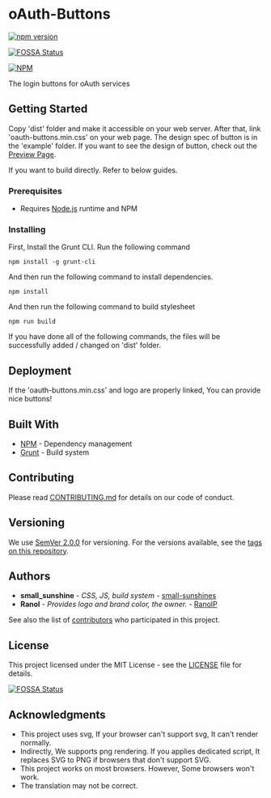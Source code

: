 # oAuth-Buttons

[![npm version](https://badge.fury.io/js/oauth-buttons.svg)](https://badge.fury.io/js/oauth-buttons)

[![FOSSA Status](https://app.fossa.io/api/projects/git%2Bgithub.com%2Fsmall-sunshines%2FoAuth-Buttons.svg?type=shield)](https://app.fossa.io/projects/git%2Bgithub.com%2Fsmall-sunshines%2FoAuth-Buttons?ref=badge_shield)

[![NPM](https://nodei.co/npm/oauth-buttons.png?downloads=true&downloadRank=true&stars=true)](https://nodei.co/npm/oauth-buttons/)

The login buttons for oAuth services

## Getting Started

Copy 'dist' folder and make it accessible on your web server. After that, link 'oauth-buttons.min.css' on your web page. The design spec of button is in the 'example' folder. If you want to see the design of button, check out the [Preview Page](https://small-sunshines.github.io/oAuth-Buttons/).

If you want to build directly. Refer to below guides.

### Prerequisites

* Requires [Node.js](https://nodejs.org/ko/) runtime and NPM

### Installing

First, Install the Grunt CLI. Run the following command

```
npm install -g grunt-cli
```

And then run the following command to install dependencies.

```
npm install
```

And then run the following command to build stylesheet

```
npm run build
```

If you have done all of the following commands, the files will be successfully added / changed on 'dist' folder.

## Deployment

If the 'oauth-buttons.min.css' and logo are properly linked, You can provide nice buttons! 

## Built With

* [NPM](https://www.npmjs.com/) - Dependency management
* [Grunt](https://gruntjs.com/) - Build system

## Contributing

Please read [CONTRIBUTING.md](CONTRIBUTING.md) for details on our code of conduct.

## Versioning

We use [SemVer 2.0.0](http://semver.org/) for versioning. For the versions available, see the [tags on this repository](https://github.com/small-sunshines/oAuth-Buttons/tags).

## Authors

* **small_sunshine** - *CSS, JS, build system* - [small-sunshines](https://github.com/small-sunshines)
* **Ranol** - *Provides logo and brand color, the owner.* - [RanolP](https://github.com/RanolP)

See also the list of [contributors](https://github.com/small-sunshines/oAuth-Buttons/contributors) who participated in this project.

## License

This project licensed under the MIT License - see the [LICENSE](LICENSE) file for details.


[![FOSSA Status](https://app.fossa.io/api/projects/git%2Bgithub.com%2Fsmall-sunshines%2FoAuth-Buttons.svg?type=large)](https://app.fossa.io/projects/git%2Bgithub.com%2Fsmall-sunshines%2FoAuth-Buttons?ref=badge_large)

## Acknowledgments

* This project uses svg, If your browser can't support svg, It can't render normally.
* Indirectly, We supports png rendering. If you applies dedicated script, It replaces SVG to PNG if browsers that don't support SVG.
* This project works on most browsers. However, Some browsers won't work.
* The translation may not be correct.
